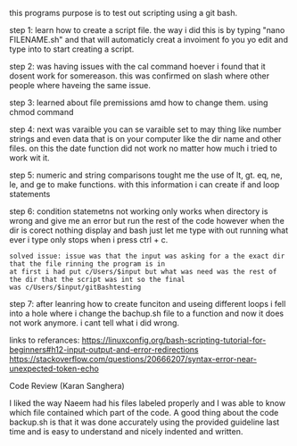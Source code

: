 
this programs purpose is to test out scripting using a git bash.


step 1: learn how to create a script file. the way i did this is by typing "nano FILENAME.sh" and that will automaticly
	creat a invoiment fo you yo edit and type into to start creating a script.

step 2: was having issues with the cal command hoever i found that it dosent work for somereason. this was confirmed on
	slash where other people where haveing the same issue.
	
step 3: learned about file premissions amd how to change them. using chmod command

step 4: next was varaible you can se varaible set to may thing like number strings and even data that is on your computer
	like the dir name and other files. on this the date function did not work no matter how much i tried to work wit it.
	
step 5: numeric and string comparisons tought me the use of lt, gt. eq, ne, le, and ge to make functions. with this information
	i can create if and loop statements


step 6: condition statemetns not working only works when directory is wrong and give me an error but run the rest of the
	code however when the dir is corect nothing display and bash just let me type with out running what ever i type
	only stops when i press ctrl + c.

	solved issue: issue was that the input was asking for a the exact dir that the file rinning the program is in 
	at first i had put c/Users/$input but what was need was the rest of the dir that the script was int so the final
	was c/Users/$input/gitBashtesting
	
step 7: after leanring how to create funciton and useing different loops i fell into a hole where i change the bachup.sh file
	to a function and now it does not work anymore. i cant tell what i did wrong. 


links to referances:
https://linuxconfig.org/bash-scripting-tutorial-for-beginners#h12-input-output-and-error-redirections
https://stackoverflow.com/questions/20666207/syntax-error-near-unexpected-token-echo

Code Review (Karan Sanghera)

I liked the way Naeem had his files labeled properly and I was able to know which file contained which part of the code.
A good thing about the code backup.sh is that it was done accurately using the provided guideline last time and is easy to understand
and nicely indented and written.







